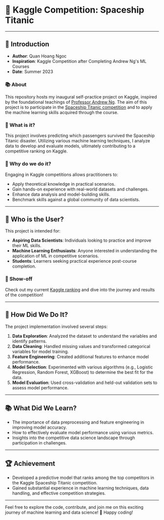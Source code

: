 # 🌟 Kaggle Competition: Spaceship Titanic

---
## 📖 Introduction
- **Author**: Quan Hoang Ngoc  
- **Inspiration**: Kaggle Competition after Completing Andrew Ng's ML Courses  
- **Date**: Summer 2023

### 📚 About
This repository hosts my inaugural self-practice project on Kaggle, inspired by the foundational teachings of [Professor Andrew Ng](https://www.coursera.org/learn/machine-learning). The aim of this project is to participate in the [Spaceship Titanic competition](https://www.kaggle.com/competitions/spaceship-titanic) and to apply the machine learning skills acquired through the course.

### 🤔 What is it?
This project involves predicting which passengers survived the Spaceship Titanic disaster. Utilizing various machine learning techniques, I analyze data to develop and evaluate models, ultimately contributing to a competitive ranking on Kaggle.

### 🎯 Why do we do it?
Engaging in Kaggle competitions allows practitioners to:
- Apply theoretical knowledge in practical scenarios.
- Gain hands-on experience with real-world datasets and challenges.
- Enhance data analysis and model-building skills.
- Benchmark skills against a global community of data scientists.

---
## 👥 Who is the User?
This project is intended for:
- **Aspiring Data Scientists**: Individuals looking to practice and improve their ML skills.
- **Machine Learning Enthusiasts**: Anyone interested in understanding the application of ML in competitive scenarios.
- **Students**: Learners seeking practical experience post-course completion.

### 🚀 Show-off 
Check out my current [Kaggle ranking](https://www.kaggle.com/competitions/spaceship-titanic/leaderboard) and dive into the journey and results of the competition!

---
## 🔧 How Did We Do It?
The project implementation involved several steps:
1. **Data Exploration**: Analyzed the dataset to understand the variables and identify patterns.
2. **Data Cleaning**: Handled missing values and transformed categorical variables for model training.
3. **Feature Engineering**: Created additional features to enhance model performance.
4. **Model Selection**: Experimented with various algorithms (e.g., Logistic Regression, Random Forest, XGBoost) to determine the best fit for the data.
5. **Model Evaluation**: Used cross-validation and held-out validation sets to assess model performance.

---
## 📚 What Did We Learn?
- The importance of data preprocessing and feature engineering in improving model accuracy.
- How to effectively evaluate model performance using various metrics.
- Insights into the competitive data science landscape through participation in challenges.

---
## 🏆 Achievement
- Developed a predictive model that ranks among the top competitors in the Kaggle Spaceship Titanic competition.
- Gained substantial experience in machine learning techniques, data handling, and effective competition strategies.

---

Feel free to explore the code, contribute, and join me on this exciting journey of machine learning and data science! 🌌  Happy coding!

